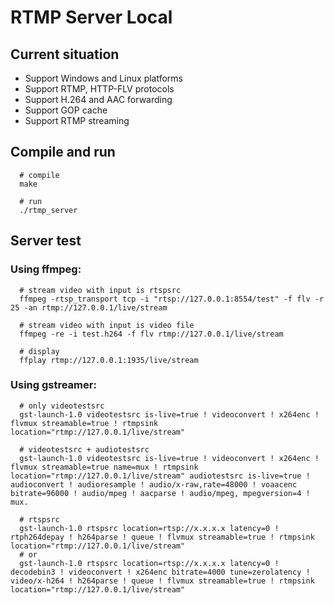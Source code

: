 # RTMP Server Local

## Current situation
* Support Windows and Linux platforms
* Support RTMP, HTTP-FLV protocols
* Support H.264 and AAC forwarding
* Support GOP cache
* Support RTMP streaming

## Compile and run
```
  # compile
  make
  
  # run
  ./rtmp_server
```

## Server test
### Using ffmpeg:
```
  # stream video with input is rtspsrc
  ffmpeg -rtsp_transport tcp -i "rtsp://127.0.0.1:8554/test" -f flv -r 25 -an rtmp://127.0.0.1/live/stream

  # stream video with input is video file
  ffmpeg -re -i test.h264 -f flv rtmp://127.0.0.1/live/stream

  # display
  ffplay rtmp://127.0.0.1:1935/live/stream
```


### Using gstreamer:
```
  # only videotestsrc
  gst-launch-1.0 videotestsrc is-live=true ! videoconvert ! x264enc ! flvmux streamable=true ! rtmpsink location="rtmp://127.0.0.1/live/stream"
  
  # videotestsrc + audiotestsrc
  gst-launch-1.0 videotestsrc is-live=true ! videoconvert ! x264enc ! flvmux streamable=true name=mux ! rtmpsink location="rtmp://127.0.0.1/live/stream" audiotestsrc is-live=true ! audioconvert ! audioresample ! audio/x-raw,rate=48000 ! voaacenc bitrate=96000 ! audio/mpeg ! aacparse ! audio/mpeg, mpegversion=4 ! mux.
  
  # rtspsrc
  gst-launch-1.0 rtspsrc location=rtsp://x.x.x.x latency=0 ! rtph264depay ! h264parse ! queue ! flvmux streamable=true ! rtmpsink location="rtmp://127.0.0.1/live/stream"
  # or
  gst-launch-1.0 rtspsrc location=rtsp://x.x.x.x latency=0 ! decodebin3 ! videoconvert ! x264enc bitrate=4000 tune=zerolatency ! video/x-h264 ! h264parse ! queue ! flvmux streamable=true ! rtmpsink location="rtmp://127.0.0.1/live/stream"

```


